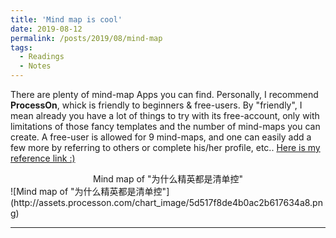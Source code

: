 ```yaml
---
title: 'Mind map is cool'
date: 2019-08-12
permalink: /posts/2019/08/mind-map
tags:
  - Readings
  - Notes
---
```

There are plenty of mind-map Apps you can find. Personally, I recommend **ProcessOn**, whick is friendly to beginners & free-users. By "friendly", I mean already you have a lot of things to try with its free-account, only with limitations of those fancy templates and the number of mind-maps you can create. A free-user is allowed for 9 mind-maps, and one can easily add a few more by referring to others or complete his/her profile, etc..
[Here is my reference link :)](https://www.processon.com/i/5d517639e4b0ac2b61762e55)

<center>Mind map of "为什么精英都是清单控"</center>
![Mind map of "为什么精英都是清单控"](http://assets.processon.com/chart_image/5d517f8de4b0ac2b617634a8.png)

------


